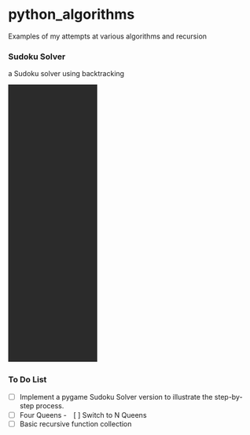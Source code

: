 # python_algorithms
Examples of my attempts at various algorithms and recursion

### Sudoku Solver
a Sudoku solver using backtracking

![](./sudoku/backtrack_sudoku.gif)

### To Do List

- [ ] Implement a pygame Sudoku Solver version to illustrate the step-by-step process.
- [ ] Four Queens
    -　[ ] Switch to N Queens
- [ ] Basic recursive function collection
